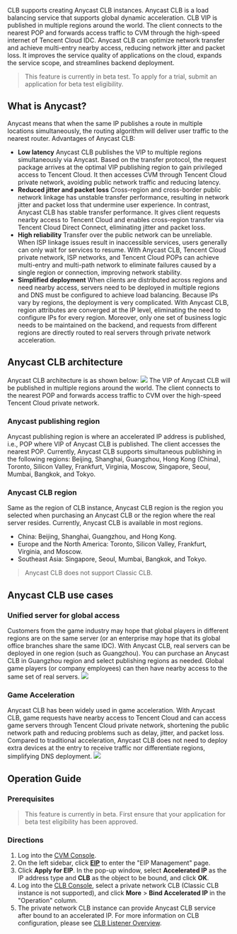 CLB supports creating Anycast CLB instances. Anycast CLB is a load balancing service that supports global dynamic acceleration. CLB VIP is published in multiple regions around the world. The client connects to the nearest POP and forwards access traffic to CVM through the high-speed internet of Tencent Cloud IDC.
Anycast CLB can optimize network transfer and achieve multi-entry nearby access, reducing network jitter and packet loss. It improves the service quality of applications on the cloud, expands the service scope, and streamlines backend deployment.
>This feature is currently in beta test. To apply for a trial, submit an application for beta test eligibility.

## What is Anycast?
Anycast means that when the same IP publishes a route in multiple locations simultaneously, the routing algorithm will deliver user traffic to the nearest router.
Advantages of Anycast CLB:
- **Low latency**
Anycast CLB publishes the VIP to multiple regions simultaneously via Anycast. Based on the transfer protocol, the request package arrives at the optimal VIP publishing region to gain privileged access to Tencent Cloud. It then accesses CVM through Tencent Cloud private network, avoiding public network traffic and reducing latency.
- **Reduced jitter and packet loss**
Cross-region and cross-border public network linkage has unstable transfer performance, resulting in network jitter and packet loss that undermine user experience. In contrast, Anycast CLB has stable transfer performance. It gives client requests nearby access to Tencent Cloud and enables cross-region transfer via Tencent Cloud Direct Connect, eliminating jitter and packet loss.
- **High reliability**
Transfer over the public network can be unreliable. When ISP linkage issues result in inaccessible services, users generally can only wait for services to resume. With Anycast CLB, Tencent Cloud private network, ISP networks, and Tencent Cloud POPs can achieve multi-entry and multi-path network to eliminate failures caused by a single region or connection, improving network stability.
- **Simplified deployment**
When clients are distributed across regions and need nearby access, servers need to be deployed in multiple regions and DNS must be configured to achieve load balancing. Because IPs vary by regions, the deployment is very complicated. With Anycast CLB, region attributes are converged at the IP level, eliminating the need to configure IPs for every region. Moreover, only one set of business logic needs to be maintained on the backend, and requests from different regions are directly routed to real servers through private network acceleration.

## Anycast CLB architecture
Anycast CLB architecture is as shown below:
![](https://main.qcloudimg.com/raw/22e2999156768fa7866b70001280fce5.png)
The VIP of Anycast CLB will be published in multiple regions around the world. The client connects to the nearest POP and forwards access traffic to CVM over the high-speed Tencent Cloud private network.

### Anycast publishing region
Anycast publishing region is where an accelerated IP address is published, i.e., POP where VIP of Anycast CLB is published. The client accesses the nearest POP. Currently, Anycast CLB supports simultaneous publishing in the following regions: Beijing, Shanghai, Guangzhou, Hong Kong (China), Toronto, Silicon Valley, Frankfurt, Virginia, Moscow, Singapore, Seoul, Mumbai, Bangkok, and Tokyo.

### Anycast CLB region
Same as the region of CLB instance, Anycast CLB region is the region you selected when purchasing an Anycast CLB or the region where the real server resides. Currently, Anycast CLB is available in most regions.
- China: Beijing, Shanghai, Guangzhou, and Hong Kong.
- Europe and the North America: Toronto, Silicon Valley, Frankfurt, Virginia, and Moscow.
- Southeast Asia: Singapore, Seoul, Mumbai, Bangkok, and Tokyo.
>Anycast CLB does not support Classic CLB.

## Anycast CLB use cases
### Unified server for global access
Customers from the game industry may hope that global players in different regions are on the same server (or an enterprise may hope that its global office branches share the same IDC). With Anycast CLB, real servers can be deployed in one region (such as Guangzhou). You can purchase an Anycast CLB in Guangzhou region and select publishing regions as needed. Global game players (or company employees) can then have nearby access to the same set of real servers.
![](https://main.qcloudimg.com/raw/548f5853d5d56af85a248d5ee64d2c39.png)

### Game Acceleration
Anycast CLB has been widely used in game acceleration. With Anycast CLB, game requests have nearby access to Tencent Cloud and can access game servers through Tencent Cloud private network, shortening the public network path and reducing problems such as delay, jitter, and packet loss. Compared to traditional acceleration, Anycast CLB does not need to deploy extra devices at the entry to receive traffic nor differentiate regions, simplifying DNS deployment.
![](https://main.qcloudimg.com/raw/c1db004b30c41a6c0968e95a2197332b.png)


## Operation Guide
### Prerequisites
>This feature is currently in beta. First ensure that your application for beta test eligibility has been approved.
### Directions
1. Log into the [CVM Console](https://console.cloud.tencent.com/cvm/index).
2. On the left sidebar, click **[EIP](https://console.cloud.tencent.com/cvm/eip2)** to enter the "EIP Management" page.
3. Click **Apply for EIP**. In the pop-up window, select **Accelerated IP** as the IP address type and **CLB** as the object to be bound, and click **OK**.
4. Log into the [CLB Console](https://console.cloud.tencent.com/clb), select a private network CLB (Classic CLB instance is not supported), and click **More** > **Bind Accelerated IP** in the "Operation" column.
5. The private network CLB instance can provide Anycast CLB service after bound to an accelerated IP. For more information on CLB configuration, please see [CLB Listener Overview](https://intl.cloud.tencent.com/document/product/214/6151).
